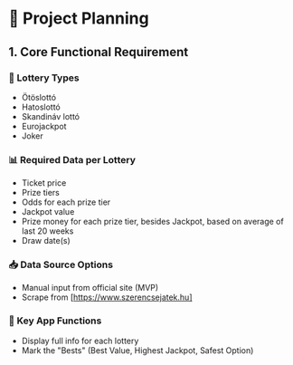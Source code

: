 # 🧠 Project Planning

## 1. Core Functional Requirement

### 🎯 Lottery Types
- Ötöslottó
- Hatoslottó
- Skandináv lottó
- Eurojackpot
- Joker

### 📊 Required Data per Lottery

- Ticket price
- Prize tiers
- Odds for each prize tier
- Jackpot value
- Prize money for each prize tier, besides Jackpot, based on average of last 20 weeks
- Draw date(s)

### 📥 Data Source Options

- Manual input from official site (MVP)
- Scrape from [https://www.szerencsejatek.hu]

### 🧩 Key App Functions
- Display full info for each lottery
- Mark the "Bests" (Best Value, Highest Jackpot, Safest Option)